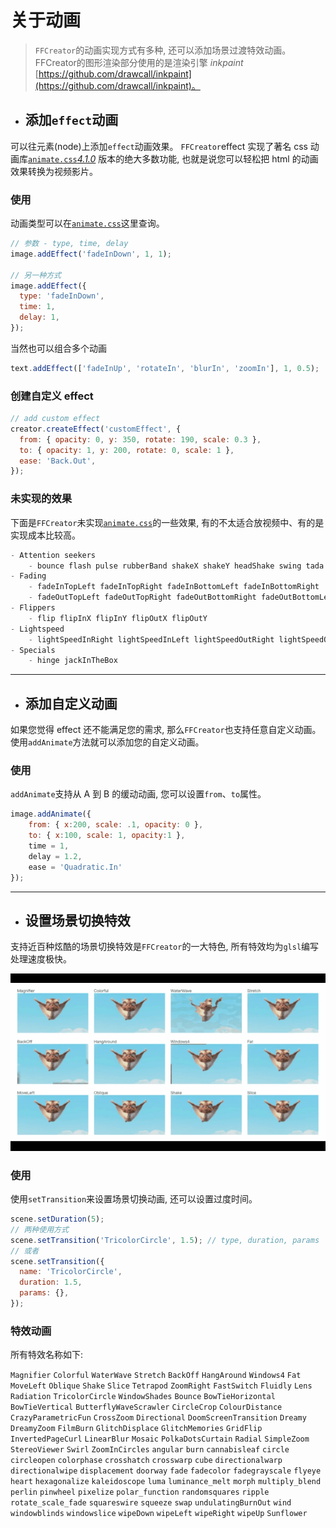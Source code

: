 # 关于动画

> `FFCreator`的动画实现方式有多种, 还可以添加场景过渡特效动画。FFCreator的图形渲染部分使用的是渲染引擎 _inkpaint_ [https://github.com/drawcall/inkpaint](https://github.com/drawcall/inkpaint)。

- ## 添加`effect`动画

可以往元素(node)上添加`effect`动画效果。
`FFCreator`effect 实现了著名 css 动画库[`animate.css`_4.1.0_](https://animate.style/) 版本的绝大多数功能, 也就是说您可以轻松把 html 的动画效果转换为视频影片。

### 使用

动画类型可以在[`animate.css`](https://animate.style/)这里查询。

```javascript
// 参数 - type, time, delay
image.addEffect('fadeInDown', 1, 1);

// 另一种方式
image.addEffect({
  type: 'fadeInDown',
  time: 1,
  delay: 1,
});
```

当然也可以组合多个动画

```javascript
text.addEffect(['fadeInUp', 'rotateIn', 'blurIn', 'zoomIn'], 1, 0.5);
```

### 创建自定义 effect

```javascript
// add custom effect
creator.createEffect('customEffect', {
  from: { opacity: 0, y: 350, rotate: 190, scale: 0.3 },
  to: { opacity: 1, y: 200, rotate: 0, scale: 1 },
  ease: 'Back.Out',
});
```

### 未实现的效果

下面是`FFCreator`未实现[`animate.css`](https://animate.style/)的一些效果, 有的不太适合放视频中、有的是实现成本比较高。

```javascript
- Attention seekers
    - bounce flash pulse rubberBand shakeX shakeY headShake swing tada wobble jello heartBeat
- Fading
    - fadeInTopLeft fadeInTopRight fadeInBottomLeft fadeInBottomRight
    - fadeOutTopLeft fadeOutTopRight fadeOutBottomRight fadeOutBottomLeft
- Flippers
    - flip flipInX flipInY flipOutX flipOutY
- Lightspeed
    - lightSpeedInRight lightSpeedInLeft lightSpeedOutRight lightSpeedOutLeft
- Specials
    - hinge jackInTheBox
```

---

- ## 添加自定义动画

如果您觉得 effect 还不能满足您的需求, 那么`FFCreator`也支持任意自定义动画。
使用`addAnimate`方法就可以添加您的自定义动画。

### 使用

`addAnimate`支持从 A 到 B 的缓动动画, 您可以设置`from`、`to`属性。

```javascript
image.addAnimate({
    from: { x:200, scale: .1, opacity: 0 },
    to: { x:100, scale: 1, opacity:1 },
    time = 1,
    delay = 1.2,
    ease = 'Quadratic.In'
});
```

---

- ## 设置场景切换特效

支持近百种炫酷的场景切换特效是`FFCreator`的一大特色, 所有特效均为`glsl`编写处理速度极快。

![img](../_media/imgs/ani.gif)

### 使用

使用`setTransition`来设置场景切换动画, 还可以设置过度时间。

```javascript
scene.setDuration(5);
// 两种使用方式
scene.setTransition('TricolorCircle', 1.5); // type, duration, params
// 或者
scene.setTransition({
  name: 'TricolorCircle',
  duration: 1.5,
  params: {},
});
```

### 特效动画

所有特效名称如下:

`Magnifier` `Colorful` `WaterWave` `Stretch` `BackOff` `HangAround` `Windows4` `Fat` `MoveLeft` `Oblique` `Shake` `Slice` `Tetrapod` `ZoomRight` `FastSwitch` `Fluidly` `Lens` `Radiation` `TricolorCircle` `WindowShades` `Bounce` `BowTieHorizontal` `BowTieVertical` `ButterflyWaveScrawler` `CircleCrop` `ColourDistance` `CrazyParametricFun` `CrossZoom` `Directional` `DoomScreenTransition` `Dreamy` `DreamyZoom` `FilmBurn` `GlitchDisplace` `GlitchMemories` `GridFlip` `InvertedPageCurl` `LinearBlur` `Mosaic` `PolkaDotsCurtain` `Radial` `SimpleZoom` `StereoViewer` `Swirl` `ZoomInCircles` `angular` `burn` `cannabisleaf` `circle` `circleopen` `colorphase` `crosshatch` `crosswarp` `cube` `directionalwarp` `directionalwipe` `displacement` `doorway` `fade` `fadecolor` `fadegrayscale` `flyeye` `heart` `hexagonalize` `kaleidoscope` `luma` `luminance_melt` `morph` `multiply_blend` `perlin` `pinwheel` `pixelize` `polar_function` `randomsquares` `ripple` `rotate_scale_fade` `squareswire` `squeeze` `swap` `undulatingBurnOut` `wind` `windowblinds` `windowslice` `wipeDown` `wipeLeft` `wipeRight` `wipeUp` `Sunflower`
